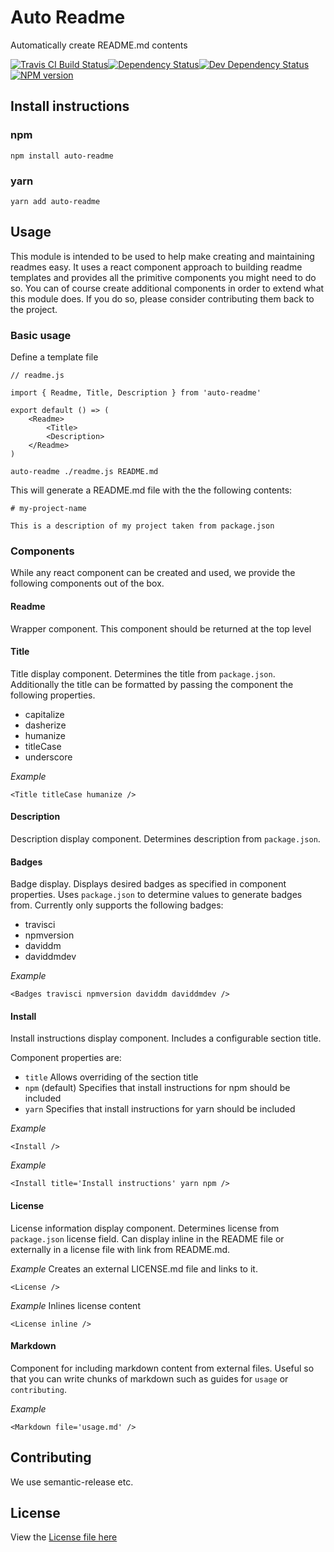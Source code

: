 # Auto Readme

Automatically create README.md contents

[![Travis CI Build Status](https://img.shields.io/travis/digitalsadhu/auto-readme/master.svg)](http://travis-ci.org/digitalsadhu/auto-readme "Check this project's build status on TravisCI")[![Dependency Status](https://img.shields.io/david/digitalsadhu/auto-readme.svg)](https://david-dm.org/digitalsadhu/auto-readme "View the status of this project's dependencies on DavidDM")[![Dev Dependency Status](https://img.shields.io/david/dev/digitalsadhu/auto-readme.svg)](https://david-dm.org/digitalsadhu/auto-readme#info=devDependencies "View the status of this project's development dependencies on DavidDM")[![NPM version](https://img.shields.io/npm/v/auto-readme.svg)](https://npmjs.org/package/auto-readme "View this project on NPM")

## Install instructions

### npm

```
npm install auto-readme
```

### yarn

```
yarn add auto-readme
```

## Usage

This module is intended to be used to help make creating and maintaining readmes easy. It uses a react component approach to building readme templates and provides all the primitive components you might need to do so. You can of course create additional components in order to extend what this module does. If you do so, please consider contributing them back to the project.

### Basic usage

Define a template file

```
// readme.js

import { Readme, Title, Description } from 'auto-readme'

export default () => (
    <Readme>
        <Title>
        <Description>
    </Readme>
)

```

```
auto-readme ./readme.js README.md

```

This will generate a README.md file with the the following contents:

```
# my-project-name

This is a description of my project taken from package.json

```

### Components

While any react component can be created and used, we provide the following components out of the box.

#### Readme

Wrapper component. This component should be returned at the top level

#### Title

Title display component. Determines the title from `package.json`. Additionally the title can be formatted by passing the component the following properties.

*   capitalize
*   dasherize
*   humanize
*   titleCase
*   underscore

_Example_

```
<Title titleCase humanize />

```

#### Description

Description display component. Determines description from `package.json`.

#### Badges

Badge display. Displays desired badges as specified in component properties. Uses `package.json` to determine values to generate badges from. Currently only supports the following badges:

*   travisci
*   npmversion
*   daviddm
*   daviddmdev

_Example_

```
<Badges travisci npmversion daviddm daviddmdev />

```

#### Install

Install instructions display component. Includes a configurable section title.

Component properties are:

*   `title` Allows overriding of the section title
*   `npm` (default) Specifies that install instructions for npm should be included
*   `yarn` Specifies that install instructions for yarn should be included

_Example_

```
<Install />

```

_Example_

```
<Install title='Install instructions' yarn npm />

```

#### License

License information display component. Determines license from `package.json` license field. Can display inline in the README file or externally in a license file with link from README.md.

_Example_ Creates an external LICENSE.md file and links to it.

```
<License />

```

_Example_ Inlines license content

```
<License inline />

```

#### Markdown

Component for including markdown content from external files. Useful so that you can write chunks of markdown such as guides for `usage` or `contributing`.

_Example_

```
<Markdown file='usage.md' />

```

## Contributing

We use semantic-release etc.

## License

View the [License file here](LICENSE.md "License file")